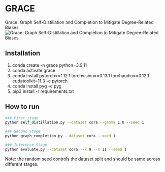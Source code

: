 # GRACE
Grace: Graph Self-Distillation and Completion to Mitigate Degree-Related Biases
![Grace: Graph Self-Distillation and Completion to Mitigate Degree-Related Biases](system_model.png "Model Architecture")

## Installation
1. conda create -n grace python=3.9.11
2. conda activate grace
3. conda install pytorch==1.12.1 torchvision==0.13.1 torchaudio==0.12.1 cudatoolkit=11.3 -c pytorch
4. conda install pyg -c pyg
5. pip3 install -r requirements.txt

## How to run
```bash
### First stage
python self_distillation.py --dataset cora --gamma 1.0 --seed 1

### Second Stage
python graph_completion.py --dataset cora --seed 1

### Inference Stage
python evaluate.py --dataset cora --k 9 --K 11 --seed 1

```
Note: the random seed controls the dataset split and should be same across different stages.
